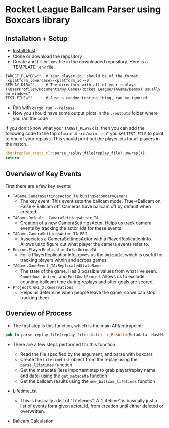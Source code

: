 # Rocket League Ballcam Parser using Boxcars library

## Installation + Setup

- [Install Rust](https://doc.rust-lang.org/book/ch01-01-installation.html)
- Clone or download the repository
- Create and fill-in `.env` file in the downloaded repository. Here is a TEMPLATE `.env` file:
```
TARGET_PLAYER=""  # Your player-id. should be of the format `<platform_lowercase>-<platform_id>-0`
REPLAY_DIR=""     # The directory with all of your replays (%UserProfile%/Documents/My Games/Rocket League/TAGame/Demos) usually on windows?
TEST_FILE=""      # Just a random testing thing, can be ignored.
```
- Run with `cargo run --release`
- Now you should have some output plots in the `./outputs` folder where you ran the code

If you don't know what your `TARGET_PLAYER` is, then you can add the following code to the top of `main` in `src/main.rs`, if you set `TEST_FILE` to point to one of your replays. This should print out the player-ids for all players in the match.
```rust
dbg!(replay_stats_rl::parse_replay_file(replay_file).unwrap());
return;
```

## Overview of Key Events

First there are a few key events:
- `TAGame.CameraSettingsActor_TA:bUsingSecondaryCamera`
    - The key event. This event sets the ballcam mode. True=>Ballcam on, False=> Ballcam off. Cameras have ballcam off by default when created.
- `TAGame.Default__CameraSettingsActor_TA`
    - Creation of a new CameraSettingsActor. Helps us track camera events by tracking the actor_ids for these events.
- `TAGame.CameraSettingsActor_TA:PRI`
    - Associates a CameraSettingsActor with a PlayerReplicationInfo. Allows us to figure out what player the camera events refer to.
- `Engine.PlayerReplicationInfo:UniqueId`
    - For a PlayerReplicationInfo, gives us the `UniqueId`, which is useful for tracking players within and across games.
- `TAGame.GameEvent_TA:ReplicatedStateName`
    - The state of the game. Has 3 possible values from what I've seen. `Countdown`, `Active`, and `PostGoalScored`. Allows us to exclude counting ballcam time during replays and after goals are scored.
- `ProjectX.GRI_X:Reservations`
    - Helps us determine when people leave the game, so we can stop tracking them

## Overview of Process

- The first step is this function, which is the main API/entrypoint:
```rust
pub fn parse_replay_file(replay_file: &str) -> Result<(Metadata, HashMap<UniqueId, PlayerResult>), ()> { /* ... */ }
```
- There are a few steps performed for this function
    - Read the file specified by the argument, and parse with boxcars
    - Create the `LifetimeList` object from the replay using the `parse_lifetimes` function
    - Get the metadata (less important step to grab player/replay name and date) using the `get_metadata` function
    - Get the ballcam results using the `new_ballcam_lifetimes` function

- LifetimeList
    - This is basically a list of "Lifetimes". A "Lifetime" is basically just a list of events for a given actor_id, from creation until either deleted or overwritten.
- Ballcam Calculation
